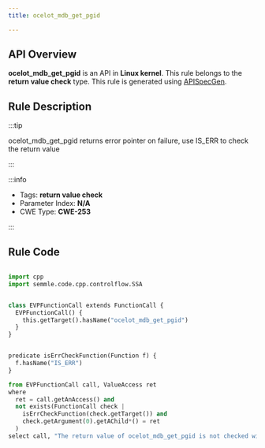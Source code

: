 ```yaml
---
title: ocelot_mdb_get_pgid

---
```



## API Overview
**ocelot_mdb_get_pgid** is an API in **Linux kernel**. This rule belongs to the **return value check** type. This rule is generated using [APISpecGen](../../tools/APISpecGen).
## Rule Description

:::tip

ocelot_mdb_get_pgid returns error pointer on failure, use IS_ERR to check the return value

:::

:::info

- Tags: **return value check**
- Parameter Index: **N/A**
- CWE Type: **CWE-253**

:::

## Rule Code
```python

import cpp
import semmle.code.cpp.controlflow.SSA


class EVPFunctionCall extends FunctionCall {
  EVPFunctionCall() {
    this.getTarget().hasName("ocelot_mdb_get_pgid")
  }
}


predicate isErrCheckFunction(Function f) {
  f.hasName("IS_ERR") 
}

from EVPFunctionCall call, ValueAccess ret
where
  ret = call.getAnAccess() and
  not exists(FunctionCall check |
    isErrCheckFunction(check.getTarget()) and
    check.getArgument(0).getAChild*() = ret
  )
select call, "The return value of ocelot_mdb_get_pgid is not checked with IS_ERR."
    
```